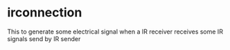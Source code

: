 # irconnection
This to generate some electrical signal when a IR receiver receives some IR signals send by IR sender

